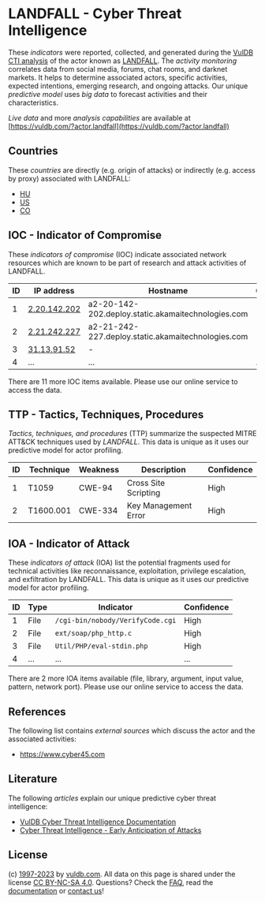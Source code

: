 # LANDFALL - Cyber Threat Intelligence

These _indicators_ were reported, collected, and generated during the [VulDB CTI analysis](https://vuldb.com/?kb.cti) of the actor known as [LANDFALL](https://vuldb.com/?actor.landfall). The _activity monitoring_ correlates data from social media, forums, chat rooms, and darknet markets. It helps to determine associated actors, specific activities, expected intentions, emerging research, and ongoing attacks. Our unique _predictive model_ uses _big data_ to forecast activities and their characteristics.

_Live data_ and more _analysis capabilities_ are available at [https://vuldb.com/?actor.landfall](https://vuldb.com/?actor.landfall)

## Countries

These _countries_ are directly (e.g. origin of attacks) or indirectly (e.g. access by proxy) associated with LANDFALL:

* [HU](https://vuldb.com/?country.hu)
* [US](https://vuldb.com/?country.us)
* [CO](https://vuldb.com/?country.co)

## IOC - Indicator of Compromise

These _indicators of compromise_ (IOC) indicate associated network resources which are known to be part of research and attack activities of LANDFALL.

ID | IP address | Hostname | Campaign | Confidence
-- | ---------- | -------- | -------- | ----------
1 | [2.20.142.202](https://vuldb.com/?ip.2.20.142.202) | a2-20-142-202.deploy.static.akamaitechnologies.com | - | High
2 | [2.21.242.227](https://vuldb.com/?ip.2.21.242.227) | a2-21-242-227.deploy.static.akamaitechnologies.com | - | High
3 | [31.13.91.52](https://vuldb.com/?ip.31.13.91.52) | - | - | High
4 | ... | ... | ... | ...

There are 11 more IOC items available. Please use our online service to access the data.

## TTP - Tactics, Techniques, Procedures

_Tactics, techniques, and procedures_ (TTP) summarize the suspected MITRE ATT&CK techniques used by _LANDFALL_. This data is unique as it uses our predictive model for actor profiling.

ID | Technique | Weakness | Description | Confidence
-- | --------- | -------- | ----------- | ----------
1 | T1059 | CWE-94 | Cross Site Scripting | High
2 | T1600.001 | CWE-334 | Key Management Error | High

## IOA - Indicator of Attack

These _indicators of attack_ (IOA) list the potential fragments used for technical activities like reconnaissance, exploitation, privilege escalation, and exfiltration by LANDFALL. This data is unique as it uses our predictive model for actor profiling.

ID | Type | Indicator | Confidence
-- | ---- | --------- | ----------
1 | File | `/cgi-bin/nobody/VerifyCode.cgi` | High
2 | File | `ext/soap/php_http.c` | High
3 | File | `Util/PHP/eval-stdin.php` | High
4 | ... | ... | ...

There are 2 more IOA items available (file, library, argument, input value, pattern, network port). Please use our online service to access the data.

## References

The following list contains _external sources_ which discuss the actor and the associated activities:

* https://www.cyber45.com

## Literature

The following _articles_ explain our unique predictive cyber threat intelligence:

* [VulDB Cyber Threat Intelligence Documentation](https://vuldb.com/?kb.cti)
* [Cyber Threat Intelligence - Early Anticipation of Attacks](https://www.scip.ch/en/?labs.20201022)

## License

(c) [1997-2023](https://vuldb.com/?kb.changelog) by [vuldb.com](https://vuldb.com/?kb.about). All data on this page is shared under the license [CC BY-NC-SA 4.0](https://creativecommons.org/licenses/by-nc-sa/4.0/). Questions? Check the [FAQ](https://vuldb.com/?kb.faq), read the [documentation](https://vuldb.com/?kb) or [contact us](https://vuldb.com/?contact)!
